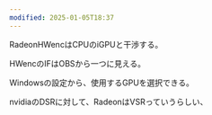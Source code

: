 ```yaml
---
modified: 2025-01-05T18:37
---
```

  

RadeonHWencはCPUのiGPUと干渉する。

HWencのIFはOBSから一つに見える。

Windowsの設定から、使用するGPUを選択できる。

  

nvidiaのDSRに対して、RadeonはVSRっていうらしい、